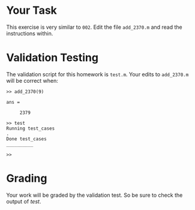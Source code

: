 # Your Task

This exercise is very similar to `002`.
Edit the file `add_2370.m` and read the instructions within.

# Validation Testing

The validation script for this homework is `test.m`.
Your edits to `add_2370.m` will be correct when:
```
>> add_2370(9)

ans =

     2379

>> test
Running test_cases
.
Done test_cases
__________

>> 
```

# Grading

Your work will be graded by the validation test. 
So be sure to check the output of *test*.
